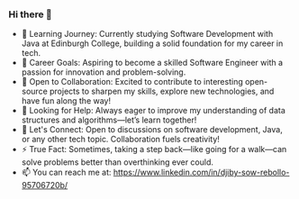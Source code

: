 ### Hi there 👋

- 🌱 Learning Journey: Currently studying Software Development with Java at Edinburgh College, building a solid foundation for my career in tech.
- 🔭 Career Goals: Aspiring to become a skilled Software Engineer with a passion for innovation and problem-solving.
- 👯 Open to Collaboration: Excited to contribute to interesting open-source projects to sharpen my skills, explore new technologies, and have fun along the way!
- 🤔 Looking for Help: Always eager to improve my understanding of data structures and algorithms—let’s learn together!
- 💬 Let's Connect: Open to discussions on software development, Java, or any other tech topic. Collaboration fuels creativity!
- ⚡ True Fact: Sometimes, taking a step back—like going for a walk—can solve problems better than overthinking ever could.
- 📫 You can reach me at: https://www.linkedin.com/in/djiby-sow-rebollo-95706720b/
  
<!--
**Lancelcode/Lancelcode** is a ✨ _special_ ✨ repository because its `README.md` (this file) appears on your GitHub profile.

Here are some ideas to get you started:
- ...
 ...
- 😄 Pronouns: ...
- 
[![Lancelcode GitHub stats](https://github-readme-stats.vercel.app/api?username=Lancelcode)](https://github.com/anuraghazra/github-readme-stats)-->

